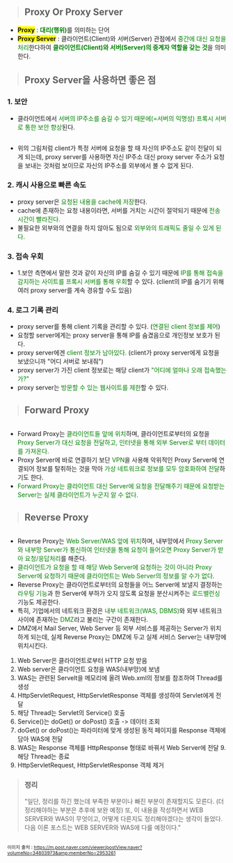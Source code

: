 <blockquote>
<h2 id="proxy-or-proxy-server">Proxy Or Proxy Server</h2>
</blockquote>
<ul>
<li><span style="background-color: yellow;"><strong>Proxy</strong></span> : <span style="color: green;"><strong>대리(행위)</strong></span>를 의미하는 단어</li>
<li><span style="background-color: yellow;"><strong>Proxy Server</strong></span> : 클라이언트(Client)와 서버(Server) 관점에서 <span style="color: green;">중간에 대신 요청을 처리</span>한다하여 <span style="color: green;"><strong>클라이언트(Client)와 서버(Server)의 중계자 역할을 갖는 것</strong></span>을 의미한다.
<img alt="" src="https://velog.velcdn.com/images/gayeong39/post/320c5331-2617-4b87-bc5b-23348d14fb7c/image.png" /></li>
</ul>
<blockquote>
<h2 id="proxy-server을-사용하면-좋은-점">Proxy Server을 사용하면 좋은 점</h2>
</blockquote>
<h3 id="1-보안">1. 보안</h3>
<ul>
<li>클라이언트에서 <span style="color: green;">서버의 IP주소를 숨길 수 있기 때문에(=서버의 익명성) 프록시 서버로 통한 보안 향상</span>된다.
<img alt="" src="https://velog.velcdn.com/images/gayeong39/post/eab8cad8-b06b-4a9e-afed-540ead4d203a/image.png" /></li>
</ul>
<p><img alt="" src="https://velog.velcdn.com/images/gayeong39/post/361dc827-b7ba-441e-b318-726fd020a297/image.png" /></p>
<ul>
<li>위의 그림처럼 client가 특정 서버에 요청을 할 때 자신의 IP주소도 같이 전달이 되게 되는데, proxy server를 사용하면 자신 IP주소 대신 proxy server 주소가 요청을 보내는 것처럼 보이므로 자신의 IP주소를 외부에서 볼 수 없게 된다.</li>
</ul>
<h3 id="2-캐시-사용으로-빠른-속도">2. 캐시 사용으로 빠른 속도</h3>
<ul>
<li>proxy server은 <span style="color: green;">요청된 내용을 cache에 저장</span>한다.</li>
<li>cache에 존재하는 요청 내용이라면, 서버를 거치는 시간이 절약되기 때문에 <span style="color: green;">전송 시간이 빨라진다.</span></li>
<li>불필요한 외부와의 연결을 하지 않아도 됨으로 <span style="color: green;">외부와의 트래픽도 줄일 수 있게 된다.</span>
<img alt="" src="https://velog.velcdn.com/images/gayeong39/post/bf978a79-3d9b-44b7-bdbe-10a544c18c90/image.png" /></li>
</ul>
<h3 id="3-접속-우회">3. 접속 우회</h3>
<ul>
<li>1.보안 측면에서 말한 것과 같이 자신의 IP를 숨길 수 있기 때문에 <span style="color: green;">IP를 통해 접속을 감지하는 사이트를 프록시 서버를 통해 우회</span>할 수 있다. (client의 IP를 숨기기 위해 여러 proxy server를 계속 경유할 수도 있음)
<img alt="" src="https://velog.velcdn.com/images/gayeong39/post/2ed02a7b-a1b6-4836-b4c3-2e88aacb9d9a/image.png" /></li>
</ul>
<h3 id="4-로그-기록-관리">4. 로그 기록 관리</h3>
<ul>
<li>proxy server를 통해 client 기록을 관리할 수 있다. (<span style="color: green;">연결된 client 정보를 제어</span>)</li>
<li>요청할 server에게는 proxy server을 통해 IP를 숨겼음으로 개인정보 보호가 된다.</li>
<li>proxy server에겐 <span style="color: green;">client 정보가 남아있다.</span> (client가 proxy server에게 요청을 보냈으니까 &quot;어디 서버로 보내줘&quot;)</li>
<li>proxy server가 가진 client 정보로는 해당 client가 <span style="color: green;">&quot;어디에 얼마나 오래 접속했는가?&quot;</span></li>
<li>proxy server는 <span style="color: green;">방문할 수 있는 웹사이트를 제한</span>할 수 있다.</li>
</ul>
<blockquote>
<h2 id="forward-proxy">Forward Proxy</h2>
</blockquote>
<p><img alt="" src="https://velog.velcdn.com/images/gayeong39/post/9e1ca901-5632-4605-8081-b0194c0b27fe/image.png" /></p>
<ul>
<li>Forward Proxy는 <span style="color: green;">클라이언트들 앞에 위치</span>하며, 클라이언트로부터의 요청을 <span style="color: green;">Proxy Server가 대신 요청을 전달하고, 인터넷을 통해 외부 Server로 부터 데이터를 가져온다.</span></li>
<li>Proxy Server에 바로 연결하기 보단 <span style="color: green;">VPN</span>을 사용해 악위적인 Proxy Server에 연결되어 정보를 탈취하는 것을 막아 <span style="color: green;">가상 네트워크로 정보를 모두 암호화하여 전달</span>하기도 한다.</li>
<li><span style="color: green;">Forward Proxy는 클라이언트 대신 Server에 요청을 전달해주기 때문에 요청받는 Server는 실제 클라이언트가 누군지 알 수 없다.</span></li>
</ul>
<blockquote>
<h2 id="reverse-proxy">Reverse Proxy</h2>
</blockquote>
<p><img alt="" src="https://velog.velcdn.com/images/gayeong39/post/86563c75-5c6e-44a2-ab8f-e840f6176084/image.png" /></p>
<ul>
<li>Reverse Proxy는 <span style="color: green;"> Web Server/WAS 앞에 위치</span>하며, 내부망에서 <span style="color: green;">Proxy Server와 내부망 Server가 통신하여 인터넷을 통해 요청이 들어오면 Proxy Server가 받아 요청/응답처리</span>를 해준다.</li>
<li><span style="color: green;">클라이언트가 요청을 할 때 해당 Web Server에 요청하는 것이 아니라 Proxy Server에 요청하기 때문에 클라이언트는 Web Server의 정보를 알 수가 없다.</span></li>
<li>Reverse Proxy는 클라이언트로부터의 요청들을 어느 Server에 보낼지 결정하는 <span style="color: green;">라우팅 기능</span>과 한 Server에 부하가 오지 않도록 요청을 분산시켜주는 <span style="color: green;">로드밸런싱</span>
기능도 제공한다.</li>
<li>특히, 기업에서의 네트워크 환경은 <span style="color: green;">내부 네트워크(WAS, DBMS)</span>와 외부 네트워크 사이에 존재하는 <span style="color: green;">DMZ</span>라고 불리는 구간이 존재한다.</li>
<li>DMZ에서 Mail Server, Web Server 등 외부 서비스를 제공하는 Server가 위치하게 되는데, 실제 Reverse Proxy는 DMZ에 두고 실제 서비스 Server는 내부망에 위치시킨다.
<img alt="" src="https://velog.velcdn.com/images/gayeong39/post/bb5a41bd-714d-4af3-a2d8-a34162b7a2d8/image.png" /></li>
</ul>
<ol>
<li>Web Server은 클라이언트로부터 HTTP 요청 받음 </li>
<li>Web server은 클라이언트 요청을 WAS(내부망)에 보냄 </li>
<li>WAS는 관련된 Servelt을 메모리에 올려 Web.xml의 정보를 참조하여 Thread를 생성 </li>
<li>HttpServletRequest, HttpServletResponse 객체를 생성하여 Servlet에게 전달 </li>
<li>해당 Thread는 Servlet의 Service() 호출 </li>
<li>Service()는 doGet() or doPost() 호출 -&gt; 데이터 조회 </li>
<li>doGet() or doPost()는 파라미터에 맞게 생성된 동적 페이지를 Response 객체에 담아 WAS에 전달 </li>
<li>WAS는 Response 객체를 HttpResponse 형태로 바꿔서 Web Server에 전달  9. 해당 Thread는 종료 </li>
<li>HttpServletRequest, HttpServletResponse 객체 제거</li>
</ol>
<blockquote>
<h3 id="정리">정리</h3>
<p>&quot;일단, 정리를 하긴 했는데 부족한 부분이나 빠진 부분이 존재할지도 모른다. (더 정리해야하는 부분은 추후에 보완 예정) 또, 이 내용을 작성하면서 WEB SERVER와 WAS이 무엇이고, 어떻게 다른지도 정리해야겠다는 생각이 들었다. 다음 이론 포스트는 WEB SERVER와 WAS에 다룰 예정이다.&quot;</p>
</blockquote>
<p><img alt="" src="https://velog.velcdn.com/images/gayeong39/post/7ca1ca2e-8eed-4e32-8132-86cffec50180/image.png" />
  
<span style="font-size: 8pt;">이미지 출처 : <a href="https://m.post.naver.com/viewer/postView.naver?volumeNo=34803973&amp;memberNo=2953261">https://m.post.naver.com/viewer/postView.naver?volumeNo=34803973&amp;memberNo=2953261</a></span></p>
